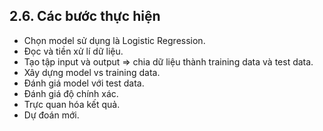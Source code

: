 ## 2.6. Các bước thực hiện
* Chọn model sử dụng là Logistic Regression.
* Đọc và tiền xử lí dữ liệu.
* Tạo tập input và output $\Rightarrow$ chia dữ liệu thành training data và test data.
* Xây dựng model vs training data.
* Đánh giá model với test data.
* Đánh giá độ chính xác.
* Trực quan hóa kết quả.
* Dự đoán mới.